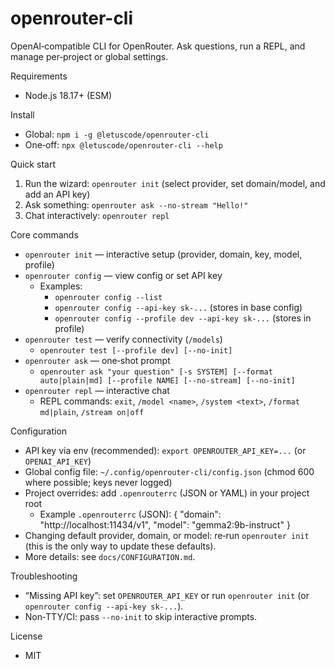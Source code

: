 # openrouter-cli

OpenAI‑compatible CLI for OpenRouter. Ask questions, run a REPL, and manage per‑project or global settings.

Requirements
- Node.js 18.17+ (ESM)

Install
- Global: `npm i -g @letuscode/openrouter-cli`
- One‑off: `npx @letuscode/openrouter-cli --help`

Quick start
1) Run the wizard: `openrouter init` (select provider, set domain/model, and add an API key)
2) Ask something: `openrouter ask --no-stream "Hello!"`
3) Chat interactively: `openrouter repl`

Core commands
- `openrouter init` — interactive setup (provider, domain, key, model, profile)
- `openrouter config` — view config or set API key
  - Examples:
    - `openrouter config --list`
    - `openrouter config --api-key sk-...` (stores in base config)
    - `openrouter config --profile dev --api-key sk-...` (stores in profile)
- `openrouter test` — verify connectivity (`/models`)
  - `openrouter test [--profile dev] [--no-init]`
- `openrouter ask` — one‑shot prompt
  - `openrouter ask "your question" [-s SYSTEM] [--format auto|plain|md] [--profile NAME] [--no-stream] [--no-init]`
- `openrouter repl` — interactive chat
  - REPL commands: `exit`, `/model <name>`, `/system <text>`, `/format md|plain`, `/stream on|off`

Configuration
- API key via env (recommended): `export OPENROUTER_API_KEY=...` (or `OPENAI_API_KEY`)
- Global config file: `~/.config/openrouter-cli/config.json` (chmod 600 where possible; keys never logged)
- Project overrides: add `.openrouterrc` (JSON or YAML) in your project root
  - Example `.openrouterrc` (JSON):
    {
      "domain": "http://localhost:11434/v1",
      "model": "gemma2:9b-instruct"
    }
- Changing default provider, domain, or model: re‑run `openrouter init` (this is the only way to update these defaults).
- More details: see `docs/CONFIGURATION.md`.

Troubleshooting
- “Missing API key”: set `OPENROUTER_API_KEY` or run `openrouter init` (or `openrouter config --api-key sk-...`).
- Non‑TTY/CI: pass `--no-init` to skip interactive prompts.

License
- MIT
